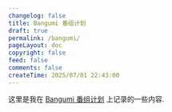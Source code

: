 ```yaml
---
changelog: false
title: Bangumi 番组计划
draft: true
permalink: /bangumi/
pageLayout: doc
copyright: false
feed: false
comments: false
createTime: 2025/07/01 22:43:00
---
```


这里是我在 [Bangumi 番组计划](https://bgm.tv/) 上记录的一些内容.

<Bangumi />